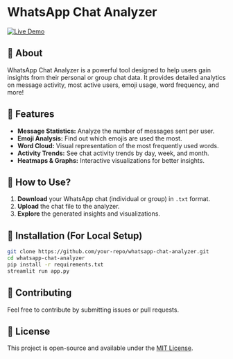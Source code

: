 # WhatsApp Chat Analyzer  

[![Live Demo](https://img.shields.io/badge/Live%20Demo-Click%20Here-blue)](https://whatsapp-chat-analyzer-fvaq.onrender.com)

## 📌 About  
WhatsApp Chat Analyzer is a powerful tool designed to help users gain insights from their personal or group chat data. It provides detailed analytics on message activity, most active users, emoji usage, word frequency, and more!  

## 🚀 Features  
- **Message Statistics:** Analyze the number of messages sent per user.  
- **Emoji Analysis:** Find out which emojis are used the most.  
- **Word Cloud:** Visual representation of the most frequently used words.  
- **Activity Trends:** See chat activity trends by day, week, and month.  
- **Heatmaps & Graphs:** Interactive visualizations for better insights.  

## 📝 How to Use?  
1. **Download** your WhatsApp chat (individual or group) in `.txt` format.  
2. **Upload** the chat file to the analyzer.  
3. **Explore** the generated insights and visualizations.  

## 🔧 Installation (For Local Setup)  
```bash  
git clone https://github.com/your-repo/whatsapp-chat-analyzer.git  
cd whatsapp-chat-analyzer  
pip install -r requirements.txt  
streamlit run app.py  
```

## 🤝 Contributing  
Feel free to contribute by submitting issues or pull requests.  

## 📜 License  
This project is open-source and available under the [MIT License](LICENSE).

